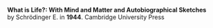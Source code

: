 **What is Life?: With Mind and Matter and Autobiographical Sketches**     
by Schrödinger E. in **1944**.
Cambridge University Press

